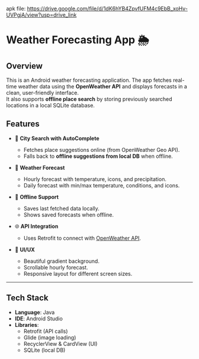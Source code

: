 apk file:
https://drive.google.com/file/d/1dK6hYB4ZpvfUFM4c9EbB_xoHv-UVPgjA/view?usp=drive_link

# Weather Forecasting App 🌦️

## Overview
This is an Android weather forecasting application. The app fetches real-time weather data using the **OpenWeather API** and displays forecasts in a clean, user-friendly interface.  
It also supports **offline place search** by storing previously searched locations in a local SQLite database.


## Features
- 🔎 **City Search with AutoComplete**  
  - Fetches place suggestions online (from OpenWeather Geo API).  
  - Falls back to **offline suggestions from local DB** when offline.  

- 📍 **Weather Forecast**  
  - Hourly forecast with temperature, icons, and precipitation.  
  - Daily forecast with min/max temperature, conditions, and icons.  

- 💾 **Offline Support**  
  - Saves last fetched data locally.  
  - Shows saved forecasts when offline.  

- 🌐 **API Integration**  
  - Uses Retrofit to connect with [OpenWeather API](https://openweathermap.org/api).  

- 🎨 **UI/UX**  
  - Beautiful gradient background.  
  - Scrollable hourly forecast.  
  - Responsive layout for different screen sizes.  

---

## Tech Stack
- **Language**: Java  
- **IDE**: Android Studio  
- **Libraries**:  
  - Retrofit (API calls)  
  - Glide (image loading)  
  - RecyclerView & CardView (UI)  
  - SQLite (local DB)  


